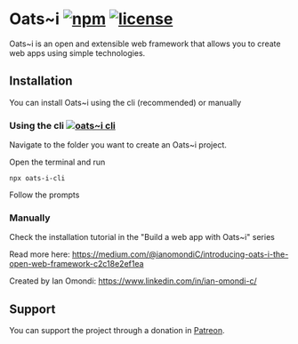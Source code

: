 # Oats~i    [![npm](https://img.shields.io/badge/npm-v_0.7.2-blue)](https://www.npmjs.com/package/oats-i)    [![license](https://img.shields.io/badge/license-MPL_2.0-green)](https://github.com/Oats-i/Oats-i?tab=MPL-2.0-1-ov-file)

Oats~i is an open and extensible web framework that allows you to create web apps using simple technologies.

## Installation

You can install Oats~i using the cli (recommended) or manually

### Using the cli    [![oats~i cli](https://img.shields.io/badge/npm-v_1.0.1-blue)](https://www.npmjs.com/package/oats-i-cli)

Navigate to the folder you want to create an Oats~i project.

Open the terminal and run 

```
npx oats-i-cli
```

Follow the prompts

### Manually

Check the installation tutorial in the "Build a web app with Oats~i" series



Read more here: https://medium.com/@ianomondiC/introducing-oats-i-the-open-web-framework-c2c18e2ef1ea


Created by Ian Omondi: https://www.linkedin.com/in/ian-omondi-c/


## Support

You can support the project through a donation in [Patreon](https://www.patreon.com/IanOmondi).
